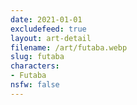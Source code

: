 ```yaml
---
date: 2021-01-01
excludefeed: true
layout: art-detail
filename: /art/futaba.webp
slug: futaba
characters:
- Futaba
nsfw: false
---
```

